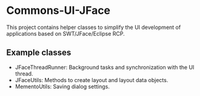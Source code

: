 # Commons-UI-JFace

This project contains helper classes to simplify the UI development of applications based on SWT/JFace/Eclipse RCP.

## Example classes

- JFaceThreadRunner: Background tasks and synchronization with the UI thread.
- JFaceUtils: Methods to create layout and layout data objects.
- MementoUtils: Saving dialog settings.
